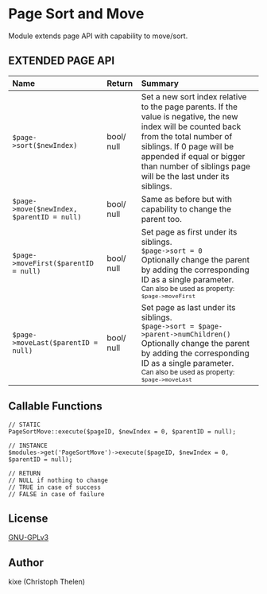 Page Sort and Move
==================

Module extends page API with capability to move/sort.   

## EXTENDED PAGE API


| Name | Return | Summary | 
|:--|:--|:--|
| `$page->sort($newIndex)` | bool/ null | Set a new sort index relative to the page parents. If the value is negative, the new index will be counted back from the total number of siblings. If 0 page will be appended if equal or bigger than number of siblings page will be the last under its siblings.|
| `$page->move($newIndex, $parentID = null)` | bool/ null | Same as before but with capability to change the parent too. |
| `$page->moveFirst($parentID = null)` | bool/ null | Set page as first under its siblings.<br>`$page->sort = 0`<br>Optionally change the parent by adding the corresponding ID as a single parameter.<br><small>Can also be used as property:<br>`$page->moveFirst`</small> |
| `$page->moveLast($parentID = null)` | bool/ null | Set page as last under its siblings.<br>`$page->sort = $page->parent->numChildren()`<br>Optionally change the parent by adding the corresponding ID as a single parameter.<br><small>Can also be used as property:<br>`$page->moveLast`</small>  |

## Callable Functions
 
 ```  
// STATIC  
PageSortMove::execute($pageID, $newIndex = 0, $parentID = null);

// INSTANCE
 $modules->get('PageSortMove')->execute($pageID, $newIndex = 0, $parentID = null);
 
// RETURN  
// NULL if nothing to change
// TRUE in case of success
// FALSE in case of failure
 ```

## License
[GNU-GPLv3](http://www.gnu.org/licenses/gpl-3.0.html)

## Author
kixe (Christoph Thelen)
